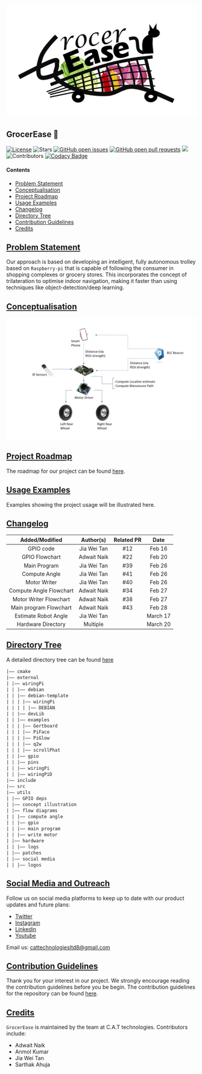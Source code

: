 <p align="center">
  <img src="https://github.com/CAT-Technologies/GrocerEase/blob/devel/utils/social%20media/logos/logo.jpeg"/>
</p>

## GrocerEase 🛒

[![License](https://img.shields.io/badge/license-LGPL_2.1-blue)](LICENSE)
![Stars](https://img.shields.io/github/stars/RTEP-Project-Team/GrocerEase.svg?style=flat&label=Star&maxAge=86400)
[![GitHub open issues](https://img.shields.io/github/issues-raw/RTEP-Project-Team/GrocerEase.svg)](https://github.com/RTEP-Project-Team/GrocerEase/issues) 
[![GitHub open pull requests](https://img.shields.io/github/issues-pr-raw/RTEP-Project-Team/GrocerEase.svg)](https://github.com/RTEP-Project-Team/GrocerEase/pulls) ![](https://img.shields.io/github/repo-size/RTEP-Project-Team/GrocerEase.svg?label=Repo%20size&style=flat-square)&nbsp;
![Contributors](https://img.shields.io/github/contributors/RTEP-Project-Team/GrocerEase.svg?style=flat&label=Contributors&maxAge=86400)
[![Codacy Badge](https://app.codacy.com/project/badge/Grade/b2f9685a62f14cb29afe65c845d9846e)](https://www.codacy.com/gh/CAT-Technologies/GrocerEase/dashboard?utm_source=github.com&amp;utm_medium=referral&amp;utm_content=CAT-Technologies/GrocerEase&amp;utm_campaign=Badge_Grade)
#### Contents

* [Problem Statement](#problem-statement)
* [Conceptualisation](#conceptualisation)
* [Project Roadmap](#project-roadmap)
* [Usage Examples](#usage-examples)
* [Changelog](#changelog)
* [Directory Tree](#directory-tree)
* [Contribution Guidelines](#contribution-guidelines)
* [Credits](#credits)

## [Problem Statement](#GrocerEase)

Our approach is based on developing an intelligent, fully autonomous trolley based on `Raspberry-pi` that is capable of following the consumer in shopping complexes or grocery stores. This incorporates the concept of trilateration to optimise indoor navigation, making it faster than using techniques like object-detection/deep learning.

## [Conceptualisation](#GrocerEase)

![Temporary Block Diagram](https://github.com/CAT-Technologies/GrocerEase/blob/devel/utils/concept%20illustration/block_diagram.jpeg)

## [Project Roadmap](#GrocerEase)

The roadmap for our project can be found [here](https://github.com/CAT-Technologies/GrocerEase/projects/1).

## [Usage Examples](#GrocerEase)

Examples showing the project usage will be illustrated here.

## [Changelog](#GrocerEase)

| Added/Modified          | Author(s)    | Related PR  | Date        |
| :---------------------: | :----------: | :---------: | :---------: |     
| GPIO code               | Jia Wei Tan  |    #12      |   Feb 16    |
| GPIO Flowchart          | Adwait Naik  |    #22      |   Feb 20    |
| Main Program            | Jia Wei Tan  |    #39      |   Feb 26    |
| Compute Angle           | Jia Wei Tan  |    #41      |   Feb 26    |
| Motor Writer            | Jia Wei Tan  |    #40      |   Feb 26    |
| Compute Angle Flowchart | Adwait Naik  |    #34      |   Feb 27    |
| Motor Writer Flowchart  | Adwait Naik  |    #38      |   Feb 27    |
| Main program Flowchart  | Adwait Naik  |    #43      |   Feb 28    |
| Estimate Robot Angle    | Jia Wei Tan  |             |   March 17  |
| Hardware Directory      | Multiple     |             |   March 20  |

## [Directory Tree](#GrocerEase)

A detailed directory tree can be found [here](https://github.com/CAT-Technologies/GrocerEase/blob/devel/utils/directory-tree.md)

	|–– cmake
	|–– external
	| |–– wiringPi
	| | |–– debian
	| | |–– debian-template
	| | | |–– wiringPi
	| | | | |–– DEBIAN
	| | |–– devLib
	| | |–– examples
	| | | |–– Gertboard
	| | | |–– PiFace
	| | | |–– PiGlow
	| | | |–– q2w
	| | | |–– scrollPhat
	| | |–– gpio
	| | |–– pins
	| | |–– wiringPi
	| | |–– wiringPiD
	|–– include
	|–– src
	|–– utils
	| |–– GPIO deps
	| |–– concept illustration
	| |–– flow diagrams
	| | |–– compute angle
	| | |–– gpio
	| | |–– main program
	| | |–– write motor
	| |–– hardware
	| | |–– logs
	| |–– patches
	| |–– social media
	| | |–– logos


## [Social Media and Outreach](#GrocerEase)

Follow us on social media platforms to keep up to date with our product updates and future plans:

* [Twitter](https://twitter.com/TechnologiesCat)
* [Instagram](https://www.instagram.com/cattechnologiesltd/)
* [Linkedin](https://www.linkedin.com/company/cat-technologies8-ltd/)
* [Youtube](https://www.youtube.com/channel/UCRmPlp3qE8imQI-GOUK1ZsA)

Email us: cattechnologiesltd8@gmail.com

## [Contribution Guidelines](#GrocerEase)

Thank you for your interest in our project. We strongly encourage reading the contribution guidelines before you be begin. The contribution guidelines for the repository can be found [here](https://github.com/RTEP-Project-Team/GrocerEase/blob/devel/Contribution_Guidelines.md).

## [Credits](#GrocerEase)

`GrocerEase` is maintained by the team at C.A.T technologies. Contributors include:

* Adwait Naik
* Anmol Kumar
* Jia Wei Tan
* Sarthak Ahuja
